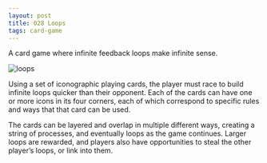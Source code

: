 ```yaml
---
layout: post
title: 028 Loops
tags: card-game
---
```

A card game where infinite feedback loops make infinite sense.

![loops](media/images/028_Loops.jpg "Loops")

Using a set of iconographic playing cards, the player must race to build infinite loops quicker than their opponent.  Each of the cards can have one or more icons in its four corners, each of which correspond to specific rules and ways that that card can be used.

The cards can be layered and overlap in multiple different ways, creating a string of processes, and eventually loops as the game continues.  Larger loops are rewarded, and players also have opportunities to steal the other player’s loops, or link into them.

